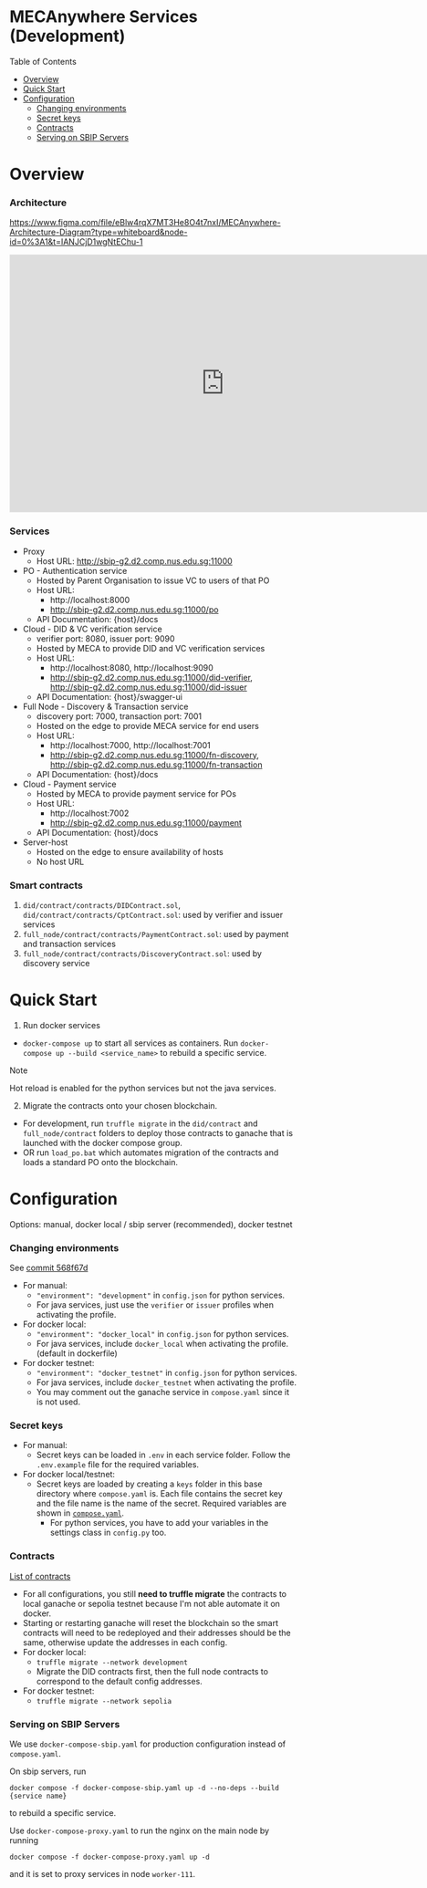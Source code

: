 # MECAnywhere Services (Development)

Table of Contents

* [Overview](#overview)
* [Quick Start](#quick-start)
* [Configuration](#configuration)
    * [Changing environments](#changing-environments)
    * [Secret keys](#secret-keys)
    * [Contracts](#contracts)
    * [Serving on SBIP Servers](#serving-on-sbip-servers)


# Overview

### Architecture
<https://www.figma.com/file/eBlw4rqX7MT3He8O4t7nxI/MECAnywhere-Architecture-Diagram?type=whiteboard&node-id=0%3A1&t=IANJCjD1wgNtEChu-1>
<iframe style="border: 1px solid rgba(0, 0, 0, 0.1);" width="750" height="450" src="https://www.figma.com/embed?embed_host=share&url=https%3A%2F%2Fwww.figma.com%2Ffile%2FeBlw4rqX7MT3He8O4t7nxI%2FMECAnywhere-Architecture-Diagram%3Ftype%3Dwhiteboard%26node-id%3D0%253A1%26t%3DKMSVEWp4c3UO9Rgy-1" allowfullscreen></iframe>

### Services
- Proxy
    - Host URL: http://sbip-g2.d2.comp.nus.edu.sg:11000
- PO - Authentication service
    - Hosted by Parent Organisation to issue VC to users of that PO
    - Host URL: 
        - http://localhost:8000
        - http://sbip-g2.d2.comp.nus.edu.sg:11000/po
    - API Documentation: {host}/docs
- Cloud - DID & VC verification service
    - verifier port: 8080, issuer port: 9090
    - Hosted by MECA to provide DID and VC verification services
    - Host URL: 
        - http://localhost:8080, http://localhost:9090
        - http://sbip-g2.d2.comp.nus.edu.sg:11000/did-verifier, http://sbip-g2.d2.comp.nus.edu.sg:11000/did-issuer
    - API Documentation: {host}/swagger-ui
- Full Node - Discovery & Transaction service
    - discovery port: 7000, transaction port: 7001
    - Hosted on the edge to provide MECA service for end users
    - Host URL: 
        - http://localhost:7000, http://localhost:7001
        - http://sbip-g2.d2.comp.nus.edu.sg:11000/fn-discovery, http://sbip-g2.d2.comp.nus.edu.sg:11000/fn-transaction
    - API Documentation: {host}/docs
- Cloud - Payment service
    - Hosted by MECA to provide payment service for POs
    - Host URL: 
        - http://localhost:7002
        - http://sbip-g2.d2.comp.nus.edu.sg:11000/payment
    - API Documentation: {host}/docs
- Server-host
    - Hosted on the edge to ensure availability of hosts
    - No host URL

### Smart contracts
1. `did/contract/contracts/DIDContract.sol`, `did/contract/contracts/CptContract.sol`: used by verifier and issuer services
2. `full_node/contract/contracts/PaymentContract.sol`: used by payment and transaction services
3. `full_node/contract/contracts/DiscoveryContract.sol`: used by discovery service

# Quick Start
1. Run docker services
- `docker-compose up` to start all services as containers. Run `docker-compose up --build <service_name>` to rebuild a specific service.
> [!NOTE]  
> Hot reload is enabled for the python services but not the java services. 

2. Migrate the contracts onto your chosen blockchain.
- For development, run `truffle migrate` in the `did/contract` and `full_node/contract` folders to deploy those contracts to ganache that is launched with the docker compose group.
- OR run `load_po.bat` which automates migration of the contracts and loads a standard PO onto the blockchain.


# Configuration

Options: manual, docker local / sbip server (recommended), docker testnet

### Changing environments
See [commit 568f67d](https://github.com/sbip-sg/mec_anywhere/commit/568f67d3cdf600b557f4410c28a29c6b0cfa2f23)
- For manual:
    - `"environment": "development"` in `config.json` for python services.
    - For java services, just use the `verifier` or `issuer` profiles when activating the profile.
- For docker local:
    - `"environment": "docker_local"` in `config.json` for python services. 
    - For java services, include `docker_local` when activating the profile. (default in dockerfile)
- For docker testnet:
    - `"environment": "docker_testnet"` in `config.json` for python services. 
    - For java services, include `docker_testnet` when activating the profile.
    - You may comment out the ganache service in `compose.yaml` since it is not used.

### Secret keys
- For manual:
    - Secret keys can be loaded in `.env` in each service folder. Follow the `.env.example` file for the required variables. 
- For docker local/testnet:
    - Secret keys are loaded by creating a `keys` folder in this base directory where `compose.yaml` is. Each file contains the secret key and the file name is the name of the secret. Required variables are shown in [`compose.yaml`](compose.yaml). 
        - For python services, you have to add your variables in the settings class in `config.py` too.

### Contracts

[List of contracts](#smart-contracts)

- For all configurations, you still **need to truffle migrate** the contracts to local ganache or sepolia testnet because I'm not able automate it on docker.
- Starting or restarting ganache will reset the blockchain so the smart contracts will need to be redeployed and their addresses should be the same, otherwise update the addresses in each config. 
- For docker local:
    - `truffle migrate --network development`
    - Migrate the DID contracts first, then the full node contracts to correspond to the default config addresses.
- For docker testnet:
    - `truffle migrate --network sepolia`

### Serving on SBIP Servers
We use `docker-compose-sbip.yaml` for production configuration instead of `compose.yaml`.

On sbip servers, run 
```
docker compose -f docker-compose-sbip.yaml up -d --no-deps --build {service name}
``` 
to rebuild a specific service.

Use `docker-compose-proxy.yaml` to run the nginx on the main node by running 
```
docker compose -f docker-compose-proxy.yaml up -d
```
and it is set to proxy services in node `worker-111`.
